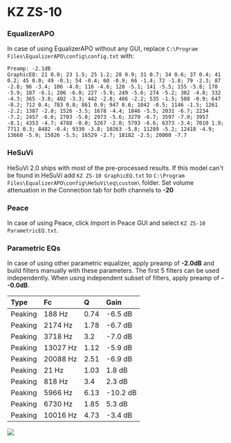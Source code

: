 # KZ ZS-10

### EqualizerAPO
In case of using EqualizerAPO without any GUI, replace `C:\Program Files\EqualizerAPO\config\config.txt`
with:
```
Preamp: -2.1dB
GraphicEQ: 21 0.0; 23 1.5; 25 1.2; 28 0.9; 31 0.7; 34 0.6; 37 0.4; 41 0.2; 45 0.0; 49 -0.1; 54 -0.4; 60 -0.9; 66 -1.4; 72 -1.8; 79 -2.3; 87 -2.8; 96 -3.4; 106 -4.0; 116 -4.6; 128 -5.1; 141 -5.5; 155 -5.8; 170 -5.9; 187 -6.1; 206 -6.0; 227 -5.9; 249 -5.6; 274 -5.2; 302 -4.8; 332 -4.3; 365 -3.8; 402 -3.3; 442 -2.8; 486 -2.2; 535 -1.5; 588 -0.9; 647 -0.2; 712 0.4; 783 0.8; 861 0.9; 947 0.6; 1042 -0.5; 1146 -1.5; 1261 -2.2; 1387 -2.8; 1526 -3.5; 1678 -4.4; 1846 -5.5; 2031 -6.7; 2234 -7.2; 2457 -6.6; 2703 -5.8; 2973 -5.6; 3270 -6.7; 3597 -7.9; 3957 -8.1; 4353 -4.7; 4788 -0.0; 5267 -2.0; 5793 -6.6; 6373 -3.4; 7010 1.9; 7711 0.3; 8482 -0.4; 9330 -3.8; 10263 -5.8; 11289 -5.2; 12418 -4.9; 13660 -5.9; 15026 -5.5; 16529 -2.7; 18182 -2.5; 20000 -7.7
```

### HeSuVi
HeSuVi 2.0 ships with most of the pre-processed results. If this model can't be found in HeSuVi add
`KZ ZS-10 GraphicEQ.txt` to `C:\Program Files\EqualizerAPO\config\HeSuVi\eq\custom\` folder.
Set volume attenuation in the Connection tab for both channels to **-20**

### Peace
In case of using Peace, click *Import* in Peace GUI and select `KZ ZS-10 ParametricEQ.txt`.

### Parametric EQs
In case of using other parametric equalizer, apply preamp of **-2.0dB** and build filters manually
with these parameters. The first 5 filters can be used independently.
When using independent subset of filters, apply preamp of **--0.0dB**.

| Type    | Fc       |    Q | Gain     |
|:--------|:---------|:-----|:---------|
| Peaking | 188 Hz   | 0.74 | -6.5 dB  |
| Peaking | 2174 Hz  | 1.78 | -6.7 dB  |
| Peaking | 3718 Hz  | 3.2  | -7.0 dB  |
| Peaking | 13027 Hz | 1.12 | -5.9 dB  |
| Peaking | 20088 Hz | 2.51 | -6.9 dB  |
| Peaking | 21 Hz    | 1.03 | 1.8 dB   |
| Peaking | 818 Hz   | 3.4  | 2.3 dB   |
| Peaking | 5966 Hz  | 6.13 | -10.2 dB |
| Peaking | 6730 Hz  | 1.85 | 5.3 dB   |
| Peaking | 10016 Hz | 4.73 | -3.4 dB  |

![](https://raw.githubusercontent.com/jaakkopasanen/AutoEq/master/results/rtings/avg/KZ%20ZS-10/KZ%20ZS-10.png)